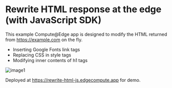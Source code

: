# Rewrite HTML response at the edge (with JavaScript SDK)

This example Compute@Edge app is designed to modify the HTML returned from https://example.com on the fly.
- Inserting Google Fonts link tags
- Replacing CSS in style tags
- Modifying inner contents of h1 tags

![image1](https://user-images.githubusercontent.com/30490956/138556508-257f4490-6bd0-4ddd-82c6-d19e3cd6d5e8.png)

Deployed at https://rewrite-html-js.edgecompute.app for demo.
